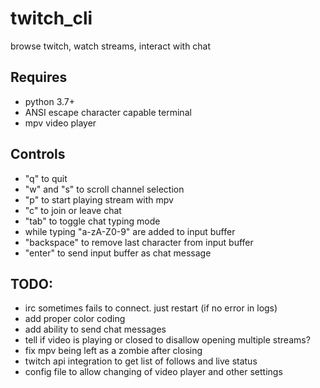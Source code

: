 # twitch_cli
browse twitch, watch streams, interact with chat

## Requires
  - python 3.7+
  - ANSI escape character capable terminal
  - mpv video player


## Controls
  - "q" to quit
  - "w" and "s" to scroll channel selection
  - "p" to start playing stream with mpv
  - "c" to join or leave chat
  - "tab" to toggle chat typing mode
  - while typing "a-zA-Z0-9" are added to input buffer
  - "backspace" to remove last character from input buffer
  - "enter" to send input buffer as chat message
 
## TODO:
  - irc sometimes fails to connect. just restart (if no error in logs)
  - add proper color coding
  - add ability to send chat messages
  - tell if video is playing or closed to disallow opening multiple streams?
  - fix mpv being left as a zombie after closing
  - twitch api integration to get list of follows and live status
  - config file to allow changing of video player and other settings
